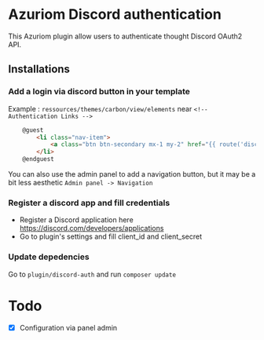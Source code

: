 # Azuriom Discord authentication

This Azuriom plugin allow users to authenticate thought Discord OAuth2 API.

## Installations

### Add a login via discord button in your template 

Example : 
`ressources/themes/carbon/view/elements` near `<!-- Authentication Links -->`
```html
    @guest
        <li class="nav-item">
            <a class="btn btn-secondary mx-1 my-2" href="{{ route('discord-auth.login') }}">{{ trans('discord-auth::messages.login_via_discord') }}</a>
        </li>
    @endguest
```

You can also use the admin panel to add a navigation button, but it may be a bit less aesthetic 
`Admin panel -> Navigation` 

###  Register a discord app and fill credentials
* Register a Discord application here https://discord.com/developers/applications
* Go to plugin's settings and fill client_id and client_secret

### Update depedencies
Go to `plugin/discord-auth` and run `composer update`

# Todo 
* [x] Configuration via panel admin
